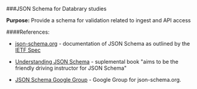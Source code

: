 ###JSON Schema for Databrary studies

**Purpose:** Provide a schema for validation related to ingest and API access

####References:

* [json-schema.org](http://json-schema.org) - documentation of JSON Schema as outlined by the [IETF Spec](http://tools.ietf.org/html/draft-zyp-json-schema-04)

* [Understanding JSON Schema](http://spacetelescope.github.io/understanding-json-schema/index.html) - suplemental book "aims to be the friendly driving instructor for JSON Schema"

* [JSON Schema Google Group](https://groups.google.com/forum/#!forum/json-schema) - Google Group for json-schema.org.


